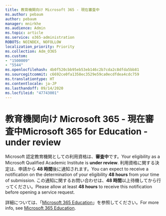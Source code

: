 ```yaml
---
title: 教育機関向け Microsoft 365 - 現在審査中
ms.author: pebaum
author: pebaum
manager: mnirkhe
ms.audience: Admin
ms.topic: article
ms.service: o365-administration
ROBOTS: NOINDEX, NOFOLLOW
localization_priority: Priority
ms.collection: Adm_O365
ms.custom:
- "1500009"
- "5544"
ms.openlocfilehash: 4b0f520cbb95eb53eb146c2b7cda2c8dfda5bb81
ms.sourcegitcommit: c6692ce0fa1358ec3529e59ca0ecdfdea4cdc759
ms.translationtype: HT
ms.contentlocale: ja-JP
ms.lasthandoff: 09/14/2020
ms.locfileid: "47743001"
---
```

# <a name="microsoft-365-for-education---under-review"></a><span data-ttu-id="9e29a-102">教育機関向け Microsoft 365 - 現在審査中</span><span class="sxs-lookup"><span data-stu-id="9e29a-102">Microsoft 365 for Education - under review</span></span>

<span data-ttu-id="9e29a-103">Microsoft 認定教育機関としての利用資格は、**審査中**です。</span><span class="sxs-lookup"><span data-stu-id="9e29a-103">Your eligibility as a Microsoft Qualified Academic Institute is **under review**.</span></span> <span data-ttu-id="9e29a-104">利用資格に関する決定は、申請から **48 時間**後に通知されます。</span><span class="sxs-lookup"><span data-stu-id="9e29a-104">You can expect to receive a notification on the determination of your eligibility **48 hours** from your time of submission.</span></span> <span data-ttu-id="9e29a-105">この通知に関するお問い合わせは、**48 時間**以上待機してから行ってください。</span><span class="sxs-lookup"><span data-stu-id="9e29a-105">Please allow at least **48 hours** to receive this notification before opening a service request.</span></span>

<span data-ttu-id="9e29a-106">詳細については、「[Microsoft 365 Education](https://www.microsoft.com/education/buy-license/microsoft365)」を参照してください。</span><span class="sxs-lookup"><span data-stu-id="9e29a-106">For more info, see [Microsoft 365 Education](https://www.microsoft.com/education/buy-license/microsoft365).</span></span>
